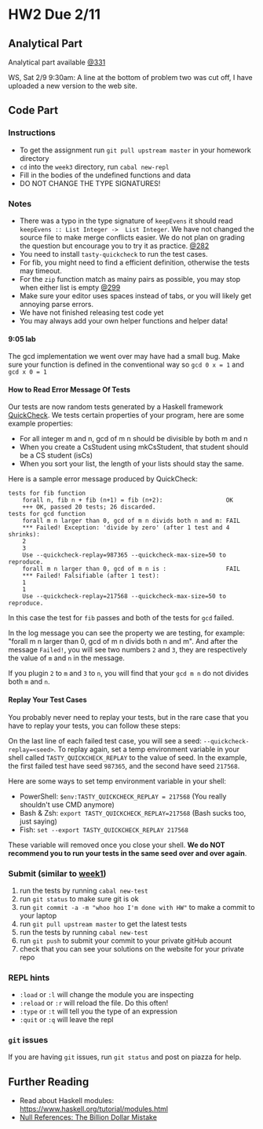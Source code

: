 # HW2 Due 2/11
## Analytical Part
Analytical part available [@331](https://piazza.com/class/jr9fgrf7efv7j0?cid=331)

WS, Sat 2/9 9:30am:  A line at the bottom of problem two was cut off, I have uploaded a new version to the web site. 
## Code Part
### Instructions
* To get the assignment run ```git pull upstream master``` in your homework directory
* `cd` into the `week3` directory, run `cabal new-repl`
* Fill in the bodies of the undefined functions and data
* DO NOT CHANGE THE TYPE SIGNATURES!

### Notes
* There was a typo in the type signature of `keepEvens` it should read `keepEvens :: List Integer ->  List Integer`.  We have not changed the source file to make merge conflicts easier.  We do not plan on grading the question but encourage you to try it as practice. [@282](https://piazza.com/class/jr9fgrf7efv7j0?cid=282)
* You need to install `tasty-quickcheck` to run the test cases.
* For fib, you might need to find a efficient definition, 
otherwise the tests may timeout.
* For the `zip` function match as mainy pairs as possible, you may stop when either list is empty [@299](https://piazza.com/class/jr9fgrf7efv7j0?cid=299)
* Make sure your editor uses spaces instead of tabs, or you will likely get annoying parse errors.
* We have not finished releasing test code yet
* You may always add your own helper functions and helper data!

#### 9:05 lab
The gcd implementation we went over may have had a small bug.  Make sure your function is defined in the conventional way so `gcd 0 x = 1` and `gcd x 0 = 1`

#### How to Read Error Message Of Tests
Our tests are now random tests generated by a Haskell framework [QuickCheck](https://hackage.haskell.org/package/QuickCheck).
We tests certain properties of your program, here are some example properties:
- For all integer m and n, gcd of m n should be divisible by both m and n
- When you create a CsStudent using mkCsStudent, that student should be a CS student (isCs)
- When you sort your list, the length of your lists should stay the same.

Here is a sample error message produced by QuickCheck:
```
tests for fib function
    forall n, fib n + fib (n+1) = fib (n+2):                  OK
    +++ OK, passed 20 tests; 26 discarded.
tests for gcd function
    forall m n larger than 0, gcd of m n divids both n and m: FAIL
    *** Failed! Exception: 'divide by zero' (after 1 test and 4 shrinks):
    2
    3
    Use --quickcheck-replay=987365 --quickcheck-max-size=50 to reproduce.
    forall m n larger than 0, gcd of m n is :                 FAIL
    *** Failed! Falsifiable (after 1 test):
    1
    1
    Use --quickcheck-replay=217568 --quickcheck-max-size=50 to reproduce.
```
In this case the test for `fib` passes and both of the tests for `gcd` failed.

In the log message you can see the property we are testing, for example:
"forall m n larger than 0, gcd of m n divids both n and m".
And after the message `Failed!`, you will see two numbers `2` and `3`,
they are respectively the value of `m` and `n` in the message.

If you plugin `2` to `m` and `3` to `n`, 
you will find that your `gcd m n` do not divides both `m` and `n`.

#### Replay Your Test Cases

You probably never need to replay your tests,
but in the rare case that you have to replay your tests,
you can follow these steps:

On the last line of each failed test case, you will see a seed: `--quickcheck-replay=<seed>`.
To replay again, set a temp environment variable in your shell called `TASTY_QUICKCHECK_REPLAY` to the value of seed.
In the example, the first failed test have seed `987365`, and the second have seed `217568`.

Here are some ways to set temp environment variable in your shell:
- PowerShell: `$env:TASTY_QUICKCHECK_REPLAY = 217568` (You really shouldn't use CMD anymore)
- Bash & Zsh: `export TASTY_QUICKCHECK_REPLAY=217568` (Bash sucks too, just saying)
- Fish: `set --export TASTY_QUICKCHECK_REPLAY 217568`

These variable will removed once you close your shell.
**We do NOT recommend you to run your tests in the same seed over and over again**.



### Submit (similar to [week1](../week1))
1. run the tests by running ```cabal new-test``` 
1. run ```git status``` to make sure git is ok
1. run ```git commit -a -m "whoo hoo I'm done with HW"``` to make a commit to your laptop
1. run ```git pull upstream master``` to get the latest tests
1. run the tests by running ```cabal new-test``` 
1. run ```git push``` to submit your commit to your private gitHub acount
1. check that you can see your solutions on the website for your private repo

### REPL hints
* `:load` or `:l` will change the module you are inspecting
* `:reload` or `:r` will reload the file.  Do this often!
* `:type` or `:t` will tell you the type of an expression
* `:quit` or `:q` will leave the repl

### ```git``` issues
If you are having ```git``` issues, run ```git status``` and post on piazza for help.

## Further Reading
* Read about Haskell modules: https://www.haskell.org/tutorial/modules.html
* [Null References: The Billion Dollar Mistake](https://www.infoq.com/presentations/Null-References-The-Billion-Dollar-Mistake-Tony-Hoare)
